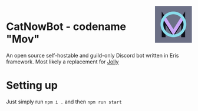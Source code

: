 
<img src="./movicon.png" align="right" width=100>

# CatNowBot - codename "Mov"


An open source self-hostable and guild-only Discord bot written in Eris framework. Most likely a replacement for [Jolly](https://github.com/raluvy95/jolly)

# Setting up
Just simply run `npm i .` and then `npm run start`
